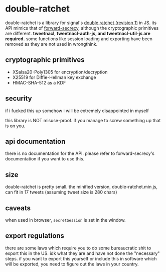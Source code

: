 # double-ratchet
double-ratchet is a library for signal's [double ratchet (revision 1)](https://signal.org/docs/specifications/doubleratchet) in JS. its API mimics that of [forward-secrecy](https://github.com/alax/forward-secrecy), although the cryptographic primitives are different. **tweetnacl, tweetnacl-auth-js, and tweetnacl-util-js are required.** some functions like session loading and exporting have been removed as they are not used in wrongthink.

## cryptographic primitives
* XSalsa20-Poly1305 for encryption/decryption
* X25519 for Diffie-Hellman key exchange
* HMAC-SHA-512 as a KDF

## security
if i fucked this up somehow i will be extremely disappointed in myself

this library is NOT misuse-proof. if you manage to screw something up that is on you.

## api documentation
there is no documentation for the API. please refer to forward-secrecy's documentation if you want to use this.

## size
double-ratchet is pretty small. the minified version, double-ratchet.min.js, can fit in 17 tweets (assuming tweet size is 280 chars)

## caveats
when used in browser, `secretSession` is set in the window.

## export regulations
there are some laws which require you to do some bureaucratic shit to export this in the US. idk what they are and have not done the "necessary" steps. if you want to export this yourself or include this in software which will be exported, you need to figure out the laws in your country.
